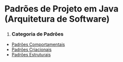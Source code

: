 # Padrões de Projeto em Java (Arquitetura de Software)

1. ### Categoria de Padrões

* [Padrões Comportamentais](https://github.com/JulianCambraia/padroes-de-projeto/tree/main/comportamentais)
* [Padrões Criacionais](https://github.com/JulianCambraia/padroes-de-projeto/tree/main/criacionais)
* [Padrões Estruturais](https://github.com/JulianCambraia/padroes-de-projeto/tree/main/estruturais)